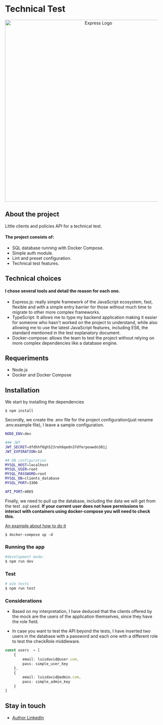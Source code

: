 # Technical Test

<p align="center">
  <img src="https://w7.pngwing.com/pngs/212/722/png-transparent-web-development-express-js-javascript-software-framework-laravel-world-wide-web-purple-blue-text.png" width="600" alt="Express Logo" />
</p>

## About the project
Little clients and policies API for a technical test.

#### The project consists of:
* SQL database running with Docker Compose.
* Simple auth module.
* Lint and preset configuration.
* Technical test features.


## Technical choices

#### I chose several tools and detail the reason for each one.

- Express.js: really simple framework of the JavaScript ecosystem, fast, flexible and with a simple entry barrier for those without much time to migrate to other more complex frameworks.
- TypeScript: It allows me to type my backend application making it easier for someone who hasn't worked on the project to understand, while also allowing me to use the latest JavaScript features, including ES6, the standard mentioned in the test explanatory document.
- Docker-compose: allows the team to test the project without relying on more complex dependencies like a database engine.


## Requeriments
- Node.js
- Docker and Docker Compose




## Installation

We start by installing the dependencies


```
$ npm install
```

Secondly, we create the .env file for the project configuration(just rename .env.example file), I leave a sample configuration.

```bash
NODE_ENV=dev

### JWT
JWT_SECRET=dfdhhf8gh523reh6qedn37dferpoawdn381j
JWT_EXPIRATION=1d

## DB configuration
MYSQL_HOST=localhost
MYSQL_USER=root
MYSQL_PASSWORD=root
MYSQL_DB=clients_database
MYSQL_PORT=3306

API_PORT=4065
```

Finally, we need to pull up the database, including the data we will get from the test .sql seed.
**If your current user does not have permissions to interact with containers using docker-compose you will need to check this.** 

[An example about how to do it](https://phoenixnap.com/kb/docker-permission-denied)

```
$ docker-compose up -d
```

### Running the app
```bash
#development mode:
$ npm run dev
```


### Test

```bash
# e2e tests
$ npm run test
```


### Considerations
- Based on my interpretation, I have deduced that the clients offered by the mock are the users of the application themselves, since they have the role field.

- In case you want to test the API beyond the tests, I have inserted two users in the database with a password and each one with a different role to test the checkRole middleware.
```typescript
const users  = [
    {
        email: luisdavid@user.com,
        pass: simple_user_key
    },
    {
        email: luisdavid@admin.com,
        pass: simple_admin_key
    }
]
```

## Stay in touch
- [Author LinkedIn](https://www.linkedin.com/in/luis-david-amador-montoro)
